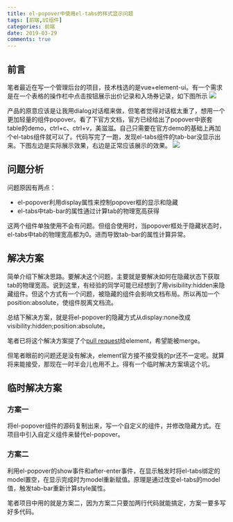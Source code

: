 ```yaml
---
title: el-popover中使用el-tabs的样式显示问题
tags: [前端,UI组件]
categories: 前端
date: 2019-03-29
comments: true
---
```


## 前言
笔者最近在写一个管理后台的项目，技术栈选的是vue+element-ui。有一个需求是在一个表格的操作栏中点击按钮展示出价记录和入场券记录，如下图所示
![](https://drafish.github.io/static-files/imgs/20190329100057.jpg)
<!-- more -->

产品的原意应该是让我用dialog对话框来做，但笔者觉得对话框太重了，想用一个更加轻量的组件popover。看了下官方文档，官方已经给出了popover中嵌套table的demo，ctrl+c、ctrl+v，美滋滋。自己只需要在官方demo的基础上再加个el-tabs组件就可以了。代码写完了一跑，发现el-tabs组件的tab-bar没显示出来。下图左边是实际展示效果，右边是正常应该展示的效果。
![](https://drafish.github.io/static-files/imgs/20190329110202.jpg)

## 问题分析
问题原因有两点：
* el-popover利用display属性来控制popover框的显示和隐藏
* el-tabs中tab-bar的属性通过计算tab的物理宽高获得

这两个组件单独使用不会有问题。但组合使用时，当popover框处于隐藏状态时，el-tabs中tab的物理宽高都为0。进而导致tab-bar的属性计算异常。

## 解决方案
简单介绍下解决思路。要解决这个问题，主要就是要解决如何在隐藏状态下获取tab的物理宽高。说到这里，有经验的同学可能已经想到了用visibility:hidden来隐藏组件。但这个方式有一个问题，被隐藏的组件会影响文档布局。所以再加一个position:absolute，使组件脱离文档流。

总结下解决方案，就是将el-popover的隐藏方式从display:none改成visibility:hidden;position:absolute。

笔者已将这个解决方案提了个[pull request](https://github.com/ElemeFE/element/pull/14891)给element，希望能被merge。

但笔者眼前的问题还是没有解决，element官方接不接受我的pr还不一定呢。就算将来能接受，那现在一时半会儿也用不上。得有一个临时解决方案填这个坑。

## 临时解决方案
### 方案一
将el-popover组件的源码复制出来，写一个自定义的组件，并修改隐藏方式。在项目中引入自定义组件来替代el-popover。

### 方案二
利用el-popover的show事件和after-enter事件，在显示触发时将el-tabs绑定的model置空，在显示完成时为model重新赋值。原理是通过改变el-tabs的model值，触发tab-bar重新计算style属性。

笔者项目中用的就是方案二，因为方案二只要加两行代码就能搞定，方案一要多写好多代码。